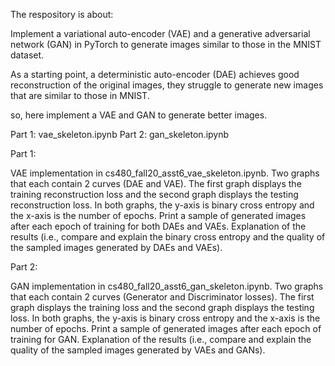 The respository is about: 

Implement a variational auto-encoder (VAE) and a generative adversarial network (GAN) in PyTorch to generate images similar to those in the MNIST dataset. 

As a starting point, a deterministic auto-encoder (DAE) achieves good reconstruction of the original images, they struggle to generate new images that are similar to those in MNIST. 

so, here implement a VAE and GAN to generate better images. 

Part 1: vae_skeleton.ipynb
Part 2: gan_skeleton.ipynb

Part 1:

VAE implementation in cs480_fall20_asst6_vae_skeleton.ipynb. 
Two graphs that each contain 2 curves (DAE and VAE). The first graph displays the training reconstruction loss and the second graph displays the testing reconstruction loss. In both graphs, the y-axis is binary cross entropy and the x-axis is the number of epochs.
Print a sample of generated images after each epoch of training for both DAEs and VAEs.
Explanation of the results (i.e., compare and explain the binary cross entropy and the quality of the sampled images generated by DAEs and VAEs).


Part 2:

GAN implementation in cs480_fall20_asst6_gan_skeleton.ipynb. 
Two graphs that each contain 2 curves (Generator and Discriminator losses). The first graph displays the training loss and the second graph displays the testing loss. In both graphs, the y-axis is binary cross entropy and the x-axis is the number of epochs.
Print a sample of generated images after each epoch of training for GAN.
Explanation of the results (i.e., compare and explain the quality of the sampled images generated by VAEs and GANs).
